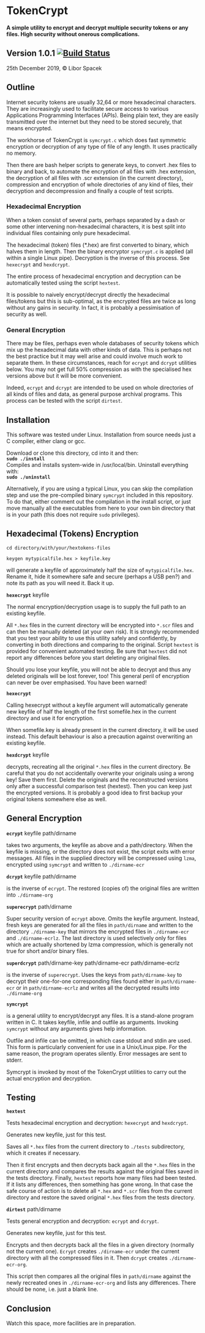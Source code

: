 # TokenCrypt

**A simple utility to encrypt and decrypt multiple security tokens or any files.
High security without onerous complications.**

## Version 1.0.1  [![Build Status](https://img.shields.io/endpoint.svg?url=https%3A%2F%2Factions-badge.atrox.dev%2Fatrox%2Fsync-dotenv%2Fbadge&style=flat)](https://actions-badge.atrox.dev/atrox/sync-dotenv/goto)

25th December 2019, © Libor Spacek

## Outline

Internet security tokens are usually 32,64 or more hexadecimal characters. 
They are increasingly used to facilitate secure access to various 
Applications Programming Interfaces (APIs). Being plain text,
they are easily transmitted over the internet but they need to be stored securely, that means encrypted.

The workhorse of TokenCrypt is `symcrypt.c` which does fast symmetric
encryption or decryption of any type of file of any length. It uses practically no memory.

Then there are 
bash helper scripts to generate keys, to convert .hex files to binary and back, 
to automate the encryption of all files with .hex extension, the decryption of
all files with .scr extension (in the current directory), compression and encryption of whole directories of any kind of files, their decryption and decompression and finally a couple of test scripts.

### Hexadecimal Encryption

When a token consist of several parts, perhaps separated by a dash or some other intervening non-hexadecimal characters, it is best split into individual files containing only pure hexadecimal.

The hexadecimal (token) files (*.hex) are first converted to binary, 
which halves them in length. Then the binary encryptor `symcrypt.c` is applied
(all within a single Linux pipe).
Decryption is the inverse of this process. See `hexecrypt` and `hexdcrypt`.

The entire process of hexadecimal encryption and decryption can be automatically tested using the script `hextest`.

It is possible to naively encrypt/decrypt directly the hexadecimal files/tokens
but this is sub-optimal, as the encrypted files are twice as long without any gains
in security. In fact, it is probably a pessimisation of security as well.

### General Encryption

There may be files, perhaps even whole databases of security tokens which mix up the 
hexadecimal data with other kinds of data. This is perhaps not the best practice but 
it may well arise and could involve much work to separate them.
In these circumstances, reach for `ecrypt` and `dcrypt` utilities below.
You may not get full 50% compression as with the specialised hex versions above but it will be more convenient.

Indeed, `ecrypt` and `dcrypt` are intended to be used on whole directories of all kinds of files and data, as general purpose archival programs. This process can be tested with the script ``dirtest``.

## Installation

This software was tested under Linux. 
Installation from source needs just a C compiler, either clang or gcc.

Download or clone this directory, cd into it and then:  
**`sudo ./install`**  
Compiles and installs system-wide in /usr/local/bin. Uninstall everything with:  
**`sudo ./uninstall`**

Alternatively, if you are using a typical Linux, you can skip the compilation step
and use the pre-compiled binary `symcrypt` included in this repository. To do that, 
either comment out the compilation in the install script, or just move manually 
all the executables from here to your own bin directory that is in your path 
(this does not require `sudo` privileges).

## Hexadecimal (Tokens) Encryption

`cd directory/with/your/hextokens-files`

`keygen mytypicalfile.hex > keyfile.key`

will generate a keyfile of approximately half the size of `mytypicalfile.hex`. Rename it, hide it somewhere safe and secure (perhaps a USB pen?) and note its path as you will need it. Back it up.
  
**`hexecrypt`** keyfile
  
The normal encryption/decryption usage is to supply the full path to an existing keyfile.
 
All `*.hex` files in the current directory will be encrypted into `*.scr` files and
can then be manually deleted (at your own risk). It is strongly recommended
that you test your ability to use this utility safely and confidently, by
converting in both directions and comparing to the original.
Script `hextest` is provided for convenient automated testing.
Be sure that `hextest` did not report any differences before you start deleting any original files.

Should you lose your keyfile, you will not be able to decrypt and thus any
deleted originals will be lost forever, too! This general peril of encryption can never
be over emphasised. You have been warned!

**`hexecrypt`**

Calling hexecrypt without a keyfile argument will automatically generate 
new keyfile of half the length of the first somefile.hex in the current directory and use it
for encryption.

When somefile.key is already present in the current directory, it will be used instead.
This default behaviour is also a precaution against overwriting an existing keyfile.

**`hexdcrypt`** keyfile

decrypts, recreating all the original `*.hex` files in the current directory. 
Be careful that you do not accidentally overwrite your originals using a wrong key!
Save them first. Delete the originals and the reconstructed versions 
only after a successful comparison test (hextest). Then you can keep just the encrypted versions. It is probably a good idea to first backup your original tokens somewhere else as well.

## General Encryption

**`ecrypt`** keyfile path/dirname

takes two arguments, the keyfile as above and a path/directory. 
When the keyfile is missing, or the directory does not exist, the script exits with error messages.
All files in the supplied directory will be compressed using `lzma`,
encrypted  using `symcrypt` and written to `./dirname-ecr`

**`dcrypt`** keyfile path/dirname

is the inverse of `ecrypt`. The restored (copies of) the original files are
written into `./dirname-org`

**`superecrypt`** path/dirname

Super security version of `ecrypt` above. Omits the keyfile argument. Instead, fresh keys are generated for all the files in `path/dirname` and written to the directory `./dirname-key` that mirrors the encrypted files in `./dirname-ecr` and `./dirname-ecrlz`.
The last directory is used selectively only for files which are actually shortened by lzma compression, which is generally not true for short and/or binary files.

**`superdcrypt`** path/dirname-key path/dirname-ecr path/dirname-ecrlz

is the inverse of `superecrypt`. Uses the keys from  `path/dirname-key` to decrypt their one-for-one corresponding files found either in `path/dirname-ecr` or in `path/dirname-ecrlz` and writes all the decrypted results into `./dirname-org`

**`symcrypt`**

is a general utility to encrypt/decrypt any files.
It is a stand-alone program written in C. It takes keyfile, infile and outfile as arguments.
Invoking `symcrypt` without any arguments gives help information.

Outfile and infile can be omitted, in which case stdout and stdin are used.
This form is particularly convenient for use in a Unix/Linux pipe.
For the same reason, the program operates silently. Error messages are sent to stderr.

Symcrypt is invoked by most of the TokenCrypt utilities to
carry out the actual encryption and decryption.

## Testing

**`hextest`**

Tests hexadecimal encryption and decryption: `hexecrypt` and `hexdcrypt`.

Generates new keyfile, just for this test.

Saves all `*.hex` files from the current directory to 
`./tests` subdirectory, which it creates if necessary.

Then it first encrypts and then decrypts back again all the `*.hex` 
files in the current directory and compares the results against the original files saved in the tests directory.
Finally, `hextest` reports how many files had been tested. 
If it lists any differences, then something has gone wrong. 
In that case the safe course of action is to delete all `*.hex` and `*.scr` files from
the current directory and restore the saved original `*.hex` files from the tests directory.

**`dirtest`** path/dirname

Tests general encryption and decryption: `ecrypt` and `dcrypt`.

Generates new keyfile, just for this test.

Encrypts and then decrypts back all the files in a given directory (normally not the current one).
`Ecrypt` creates `./dirname-ecr` under the current directory with all the compressed files in it. Then `dcrypt` creates `./dirname-ecr-org`. 

This script then compares all the original files in `path/dirname` against the newly recreated ones in 
`./dirname-ecr-org` and lists any differences. There should be none, i.e. just a blank line.

## Conclusion

Watch this space, more facilities are in preparation.
